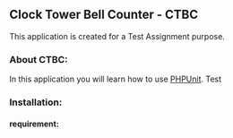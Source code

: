 ## Clock Tower Bell Counter - CTBC

This application is created for a Test Assignment purpose.

### About CTBC:
In this application you will learn how to use [PHPUnit](https://phpunit.de/). Test

### Installation:
#### requirement:










